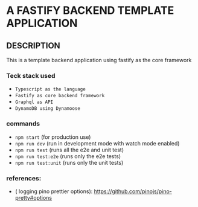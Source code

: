 # A FASTIFY BACKEND TEMPLATE APPLICATION

## DESCRIPTION
This is a template backend application using fastify as the core framework


### Teck stack used

- `Typescript as the language`
- `Fastify as core backend framework`
- `Graphql as API`
- `DynamoDB using Dynamoose`

### commands

- `npm start` (for production use)
- `npm run dev` (run in development mode with watch mode enabled)
- `npm run test` (runs all the e2e and unit test)
- `npm run test:e2e` (runs only the e2e tests)
- `npm run test:unit` (runs only the unit tests)

### references:
- ( logging pino prettier options): https://github.com/pinojs/pino-pretty#options
